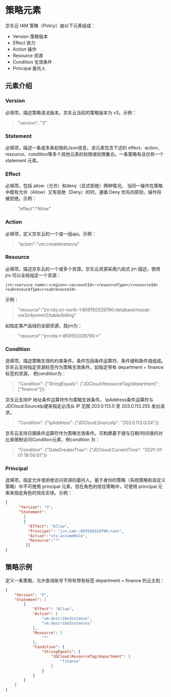 # 策略元素

京东云 IAM 策略（Policy）由以下元素组成：

- Version 策略版本
- Effect 效力
- Action 操作
- Resource 资源
- Condition 生效条件
- Principal 委托人

## 元素介绍

### Version
必填项，描述策略语法版本。京东云当前的策略版本为 v3。示例：

> "version": "3"

### Statement
必填项，描述一条或多条权限的Json信息。该元素包含下述的 effect、action、resource、condition等多个其他元素的权限或权限集合。一条策略有且仅有一个statement 元素。

### Effect
必填项，包括 allow（允许）和deny（显式拒绝）两种情况。
当同一操作在策略中既有允许（Allow）又有拒绝（Deny）的时，遵循 Deny 优先的原则，操作将被拒绝。示例：

> "effect":"Allow"

### Action
必填项，定义京东云的一个或一组api。示例：

> "action":"vm:createInstance"

### Resource
必填项，描述京东云的一个或多个资源。京东云资源采用六段式 jrn 描述，使用 jrn 可以全局指定一个资源：

    jrn:<service_name>:<region>:<accountId>:<resourceType>/<resourceId><subresouceType>/<subresouceId>
    
示例：

> "resource":"jrn:rds:cn-north-1:859150329790:database/mysql-ow3z4pnmm2/table/billing"

如指定某产品线的全部资源，其jrn为：

> "resource":"jrn:rds:\*:859150329790:\*"

### Condition
选填项，描述策略生效的约束条件。条件包括条件运算符、条件键和条件值组成。
京东云支持指定资源标签作为策略生效条件。如指定带有 department = finance 标签的资源， 例condition为：

> "Condition": {"StringEquals": {"JDCloud:ResourceTag/department":\["finance"\]}}

京东云支持IP 地址条件运算符作为策略生效条件。 IpAddress条件运算符与JDCloud:SourceIp键来指定必须从 IP 范围 203.0.113.0 至 203.0.113.255 发出请求。

>"Condition": {"IpAddress": {"JDCloud:SourceIp": "203.0.113.0/24"}}

京东云支持日期条件运算符作为策略生效条件。可构建基于键与日期/时间值的对比来限制访问Condition元素，例condition 为：

>"Condition": {"DateGreaterThan": {"JDCloud:CurrentTime": "2021-01-01 18:00:01"}}

### Principal
选填项，指定允许或拒绝访问资源的委托人。基于身份的策略（系统策略和自定义策略）中不可使用 principal 元素，但在角色的信任策略中，可使用 principal 元素来指定角色的信任实体。示例：

```json
{
      "Version": "3",
      "Statement":
        [
        {
          "Effect": "Allow",
          "Principal": "jrn:iam::859150329790:root",
          "Action":"sts:assumeRole",
          "Resource":"*"
         }]
}
```

## 策略示例

定义一条策略，允许查询账号下所有带有标签 department = finance 的云主机：

```json
{
	"Version": "3",
	"Statement": [
		{
			"Effect": "Allow",
			"Action": [
				"vm:describeInstance",
				"vm:describeInstances"
			],
			"Resource": [
				"*"
			],
			"Condition": {
				"StringEquals": {
					"JDCloud:ResourceTag/department": [
						"finance"
					]
				}
			}
		}
	]
}
```
